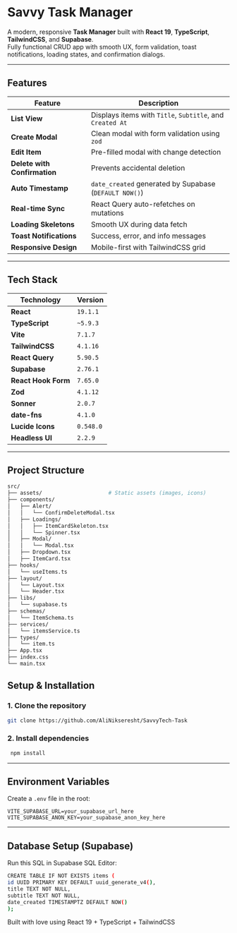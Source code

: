 # Savvy Task Manager

A modern, responsive **Task Manager** built with **React 19**, **TypeScript**, **TailwindCSS**, and **Supabase**.  
Fully functional CRUD app with smooth UX, form validation, toast notifications, loading states, and confirmation dialogs.

---

## Features

| Feature                      | Description                                               |
| ---------------------------- | --------------------------------------------------------- |
| **List View**                | Displays items with `Title`, `Subtitle`, and `Created At` |
| **Create Modal**             | Clean modal with form validation using `zod`              |
| **Edit Item**                | Pre-filled modal with change detection                    |
| **Delete with Confirmation** | Prevents accidental deletion                              |
| **Auto Timestamp**           | `date_created` generated by Supabase (`DEFAULT NOW()`)    |
| **Real-time Sync**           | React Query auto-refetches on mutations                   |
| **Loading Skeletons**        | Smooth UX during data fetch                               |
| **Toast Notifications**      | Success, error, and info messages                         |
| **Responsive Design**        | Mobile-first with TailwindCSS grid                        |

---

## Tech Stack

| Technology          | Version   |
| ------------------- | --------- |
| **React**           | `19.1.1`  |
| **TypeScript**      | `~5.9.3`  |
| **Vite**            | `7.1.7`   |
| **TailwindCSS**     | `4.1.16`  |
| **React Query**     | `5.90.5`  |
| **Supabase**        | `2.76.1`  |
| **React Hook Form** | `7.65.0`  |
| **Zod**             | `4.1.12`  |
| **Sonner**          | `2.0.7`   |
| **date-fns**        | `4.1.0`   |
| **Lucide Icons**    | `0.548.0` |
| **Headless UI**     | `2.2.9`   |

---

## Project Structure

```bash
src/
├── assets/                     # Static assets (images, icons)
├── components/
│   ├── Alert/
│   │   └── ConfirmDeleteModal.tsx
│   ├── Loadings/
│   │   ├── ItemCardSkeleton.tsx
│   │   └── Spinner.tsx
│   ├── Modal/
│   │   └── Modal.tsx
│   ├── Dropdown.tsx
│   ├── ItemCard.tsx
├── hooks/
│   └── useItems.ts
├── layout/
│   └── Layout.tsx
│   └── Header.tsx
├── libs/
│   └── supabase.ts
├── schemas/
│   └── ItemSchema.ts
├── services/
│   └── itemsService.ts
├── types/
│   └── item.ts
├── App.tsx
├── index.css
└── main.tsx
```

## Setup & Installation

### 1. Clone the repository

```bash
git clone https://github.com/AliNikseresht/SavvyTech-Task
```

### 2. Install dependencies

```bash
 npm install
```

---

## Environment Variables

Create a `.env` file in the root:

```env
VITE_SUPABASE_URL=your_supabase_url_here
VITE_SUPABASE_ANON_KEY=your_supabase_anon_key_here
```

---

## Database Setup (Supabase)

Run this SQL in Supabase SQL Editor:

```bash
CREATE TABLE IF NOT EXISTS items (
id UUID PRIMARY KEY DEFAULT uuid_generate_v4(),
title TEXT NOT NULL,
subtitle TEXT NOT NULL,
date_created TIMESTAMPTZ DEFAULT NOW()
);
```

Built with love using React 19 + TypeScript + TailwindCSS
